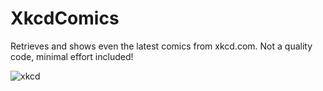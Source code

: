 # XkcdComics

Retrieves and shows even the latest comics from xkcd.com. Not a quality code, minimal effort included!

![xkcd](https://user-images.githubusercontent.com/44247462/232357082-a2a65561-d1fd-451d-87b9-96506e688dab.jpg)
